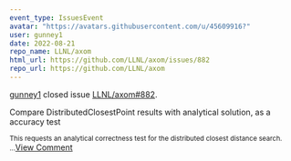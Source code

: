 ```yaml
---
event_type: IssuesEvent
avatar: "https://avatars.githubusercontent.com/u/45609916?"
user: gunney1
date: 2022-08-21
repo_name: LLNL/axom
html_url: https://github.com/LLNL/axom/issues/882
repo_url: https://github.com/LLNL/axom
---
```


<a href='https://github.com/gunney1' target='_blank'>gunney1</a> closed issue <a href='https://github.com/LLNL/axom/issues/882' target='_blank'>LLNL/axom#882</a>.

<p>Compare DistributedClosestPoint results with analytical solution, as a accuracy test</p><small>This requests an analytical correctness test for the distributed closest distance search....</small><a href='https://github.com/LLNL/axom/issues/882' target='_blank'>View Comment</a>